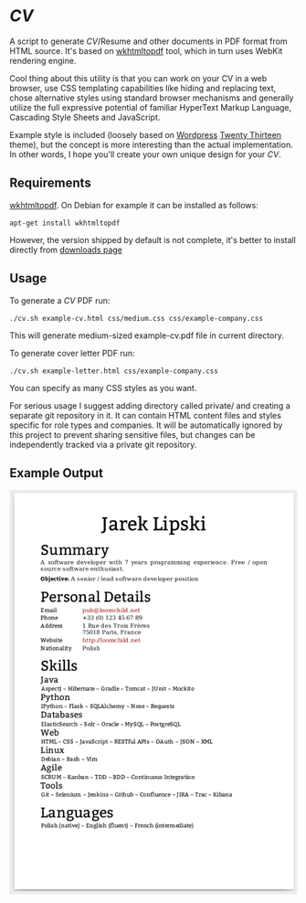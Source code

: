 # _CV_

A script to generate _CV_/Resume and other documents in PDF format from HTML source. 
It's based on [wkhtmltopdf](http://wkhtmltopdf.org/) tool, which in turn uses WebKit rendering engine.

Cool thing about this utility is that you can work on your CV in a web browser, 
use CSS templating capabilities like hiding and replacing text, 
chose alternative styles using standard browser mechanisms and generally utilize the full expressive potential 
of familiar HyperText Markup Language, Cascading Style Sheets and JavaScript.

Example style is included (loosely based on [Wordpress](https://wordpress.org/) 
[Twenty Thirteen](https://wordpress.org/themes/twentythirteen/) theme), 
but the concept is more interesting than the actual implementation. 
In other words, I hope you'll create your own unique design for your _CV_.

## Requirements

[wkhtmltopdf](http://wkhtmltopdf.org/). On Debian for example it can be installed as follows:

    apt-get install wkhtmltopdf

However, the version shipped by default is not complete, it's better to install directly from 
[downloads page](http://wkhtmltopdf.org/downloads.html)

## Usage

To generate a _CV_ PDF run:

    ./cv.sh example-cv.html css/medium.css css/example-company.css

This will generate medium-sized example-cv.pdf file in current directory. 

To generate cover letter PDF run:

    ./cv.sh example-letter.html css/example-company.css

You can specify as many CSS styles as you want.

For serious usage I suggest adding directory called private/ and creating a separate git repository 
in it. It can contain HTML content files and styles specific for role types and companies. 
It will be automatically ignored by this project to prevent sharing sensitive files, 
but changes can be independently tracked via a private git repository.

## Example Output
[![Example CV Screenshot](doc/example-cv.png?raw=true)](doc/example-cv.pdf)
